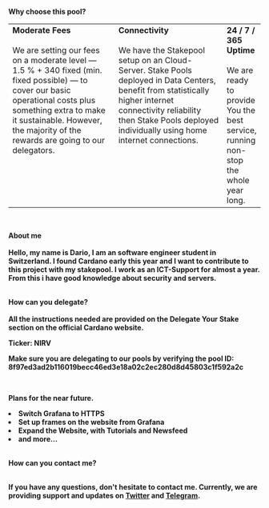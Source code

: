<b>Why choose this pool?<b>
<table>
  <tr>
    <td style="width:276px; vertical-align:top;">
      <b>Moderate Fees</b><br><br>
We are setting our fees on a moderate level — 1.5 % + 340  fixed (min. fixed possible) — to cover our basic operational costs plus something extra to make it sustainable.         However, the majority of the rewards are going to our delegators. 
        </td>
        <td style="width:276px; vertical-align:top;">
          <b>Connectivity</b><br><br>
We have the Stakepool setup on an Cloud-Server. Stake Pools deployed in Data Centers, benefit from statistically higher internet connectivity reliability then Stake Pools deployed individually using home internet connections. 
        </td> 
        <td style="vertical-align:top;">
          <b>24 / 7 / 365 Uptime</b><br><br>
We are ready to provide You the best service, running non-stop the whole year long. 
    </td> 
  </tr>
</table>
<br>
  
  <b>About me</b><br><br>
  Hello, my name is Dario, I am an software engineer student in Switzerland. I found Cardano early this year and I want to contribute to this project with my stakepool. I work as an ICT-Support for almost a year. From this i have good knowledge about security and servers. <br><br>
  
<b>How can you delegate?</b><br><br>
  All the instructions needed are provided on the Delegate Your Stake section on the official Cardano website.<br>
  
  Ticker: <b>NIRV<b><br>

Make sure you are delegating to our pools by verifying the pool ID: 8f97ed3ad2b116019becc46ed3e18a02c2ec280d8d45803c1f592a2c<br>

<br>

<b>Plans for the near future.</b><br>
<li>
  Switch Grafana to HTTPS
</li>
<li>
  Set up frames on the website from Grafana
</li>
<li>
  Expand the Website, with Tutorials and Newsfeed
</li>
<li>
  and more...
</li>
  <br>
  

<b>How can you contact me?</b><br><br>

If you have any questions, don't hesitate to contact me. Currently, we are providing support and updates on <a href="https://twitter.com/NStakepool">Twitter</a> and <a href="https://t.me/NirvanaStakepool">Telegram</a>. 
